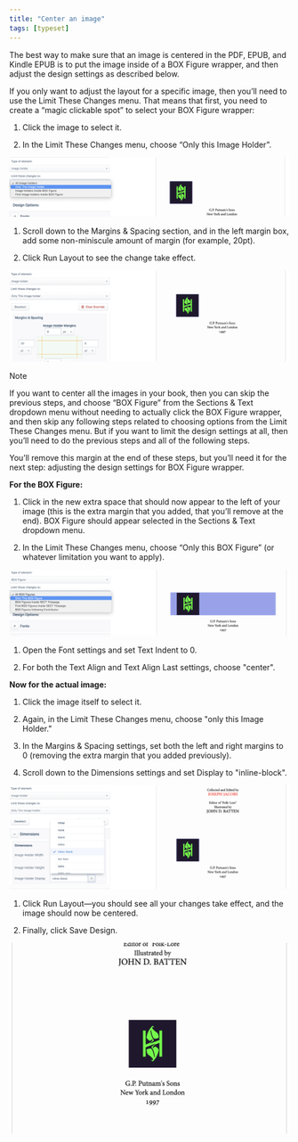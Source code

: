 ```yaml
---
title: "Center an image"
tags: [typeset]
---
```

 
<html><body><section data-type="chapter" class="hsecchapter" data-hederis-type="hsecchapter" id="center-an-image" data-pi-attrs="id: center-an-image; data-tags: typeset;" role="doc-chapter" data-tags="typeset" data-author-name=" " data-book-title=" " title="Center an image"><p class="hblkp" data-hederis-type="hblkp" id="prK2aWF2j">The best way to make sure that an image is centered in the PDF, EPUB, and Kindle EPUB is to put the image inside of a BOX Figure wrapper, and then adjust the design settings as described below.</p><p class="hblkp" data-hederis-type="hblkp" id="pforiEnnG">If you only want to adjust the layout for a specific image, then you&#8217;ll need to use the Limit These Changes menu. That means that first, you need to create a &#8220;magic clickable spot&#8221; to select your BOX Figure wrapper:</p><ol class="hwprnumlist" data-hederis-type="hwprnumlist" id="pPrPknO6P"><li class="hblkoli" data-hederis-type="hblkoli" id="licmsCPshB"><p class="hblkoli" data-hederis-type="hblklip" id="pZTTNaso2">Click the image to select it.</p></li><li class="hblkoli" data-hederis-type="hblkoli" id="liTxuGR6dj"><p class="hblkoli" data-hederis-type="hblklip" id="pDljtlw1c">In the Limit These Changes menu, choose &#8220;Only this Image Holder&#8221;.</p></li></ol><img data-hederis-type="hblkimg" class="hblkimg" id="pL6ImrPFI" src="/images/centerimg1.png" data-img-src="/images/centerimg1.png"/><ol class="hwprnumlist" data-hederis-type="hwprnumlist" id="pjxAu5cCM"><li class="hblkoli" data-hederis-type="hblkoli" id="liDOshOWrM"><p class="hblkoli" data-hederis-type="hblklip" id="p8Ig7yWPp">Scroll down to the Margins &amp; Spacing section, and in the left margin box, add some non-miniscule amount of margin (for example, 20pt).</p></li><li class="hblkoli" data-hederis-type="hblkoli" id="li0plIo4KC"><p class="hblkoli" data-hederis-type="hblklip" id="pYOWCR06x">Click Run Layout to see the change take effect.</p></li></ol><img data-hederis-type="hblkimg" class="hblkimg" id="pFp3bNISJ" src="/images/centerimg2.png" data-img-src="/images/centerimg2.png"/><aside class="hwprbox box" data-hederis-type="hwprbox" id="pTIWyUyaE" data-type="sidebar"><p class="hblktype" data-hederis-type="hblktype" id="pFe2dRjId">Note</p><p class="hblkp" data-hederis-type="hblkp" id="pJATHghc8">If you want to center all the images in your book, then you can skip the previous steps, and choose &#8220;BOX Figure&#8221; from the Sections &amp; Text dropdown menu without needing to actually click the BOX Figure wrapper, and then skip any following steps related to choosing options from the Limit These Changes menu. But if you want to limit the design settings at all, then you&#8217;ll need to do the previous steps and all of the following steps.</p></aside><p class="hblkp" data-hederis-type="hblkp" id="pfJU2KEMB">You&#8217;ll remove this margin at the end of these steps, but you&#8217;ll need it for the next step: adjusting the design settings for BOX Figure wrapper.</p><p class="hblkp" data-hederis-type="hblkp" id="pno5oVPtC"><strong data-hederis-type="hspanstrong" id="pcYN4kQrp">For the BOX Figure:</strong></p><ol class="hwprnumlist" data-hederis-type="hwprnumlist" id="pTFEkA2fc"><li class="hblkoli" data-hederis-type="hblkoli" id="liRGn10pMX"><p class="hblkoli" data-hederis-type="hblklip" id="p5UWmfphv">Click in the new extra space that should now appear to the left of your image (this is the extra margin that you added, that you&#8217;ll remove at the end). BOX Figure should appear selected in the Sections &amp; Text dropdown menu.</p></li><li class="hblkoli" data-hederis-type="hblkoli" id="liRkN1Sicm"><p class="hblkoli" data-hederis-type="hblklip" id="p9KnR6CfM">In the Limit These Changes menu, choose &#8220;Only this BOX Figure&#8221; (or whatever limitation you want to apply).</p></li></ol><img data-hederis-type="hblkimg" class="hblkimg" id="pEYKr5Qxa" src="/images/centerimg3.png" data-img-src="/images/centerimg3.png"/><ol class="hwprnumlist" data-hederis-type="hwprnumlist" id="pNbzb8sPO"><li class="hblkoli" data-hederis-type="hblkoli" id="liSwPGAo7W"><p class="hblkoli" data-hederis-type="hblklip" id="pOBKranCl">Open the Font settings and set Text Indent to 0.</p></li><li class="hblkoli" data-hederis-type="hblkoli" id="li0dG7zpWh"><p class="hblkoli" data-hederis-type="hblklip" id="pY8TeiKPF">For both the Text Align and Text Align Last settings, choose "center".</p></li></ol><p class="hblkp" data-hederis-type="hblkp" id="pjWyZpiFL"><strong class="hspanstrong" data-hederis-type="hspanstrong" id="pcd0rHt8B">Now for the actual image:</strong></p><ol class="hwprnumlist" data-hederis-type="hwprnumlist" id="p9S2ypGSF"><li class="hblkoli" data-hederis-type="hblkoli" id="li8sJEwWaB"><p class="hblkoli" data-hederis-type="hblklip" id="pXEEpZAEa">Click the image itself to select it.</p></li><li class="hblkoli" data-hederis-type="hblkoli" id="lif03e6Df8"><p class="hblkoli" data-hederis-type="hblklip" id="phMRxXhXg">Again, in the Limit These Changes menu, choose "only this Image Holder."</p></li><li class="hblkoli" data-hederis-type="hblkoli" id="liLcH2H2Sm"><p class="hblkoli" data-hederis-type="hblklip" id="pO6X053vz">In the Margins &amp; Spacing settings, set both the left and right margins to 0 (removing the extra margin that you added previously).</p></li><li class="hblkoli" data-hederis-type="hblkoli" id="liE1iPYsfP"><p class="hblkoli" data-hederis-type="hblklip" id="pUcoLEcnn">Scroll down to the Dimensions settings and set Display to "inline-block".</p></li></ol><img data-hederis-type="hblkimg" class="hblkimg" id="pcpSbbNHV" src="/images/centerimg4.png" data-img-src="/images/centerimg4.png"/><ol class="hwprnumlist" data-hederis-type="hwprnumlist" id="pWMEyIGbX"><li class="hblkoli" data-hederis-type="hblkoli" id="liZxkapzKY"><p class="hblkoli" data-hederis-type="hblklip" id="pB2ekHox2">Click Run Layout&#8212;you should see all your changes take effect, and the image should now be centered.</p></li><li class="hblkoli" data-hederis-type="hblkoli" id="liNtvYXMTs"><p class="hblkoli" data-hederis-type="hblklip" id="pa5fOjM3f">Finally, click Save Design.</p></li></ol><img data-hederis-type="hblkimg" class="hblkimg" id="pGbyLUJm2" src="/images/centerimg5.png" data-img-src="/images/centerimg5.png"/></section></body></html>
